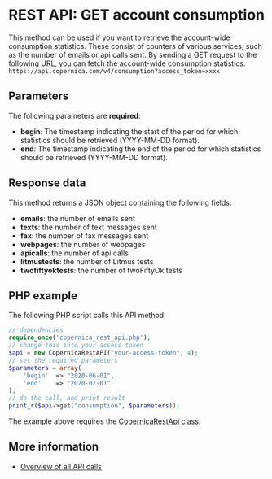 # REST API: GET account consumption
This method can be used if you want to retrieve the account-wide consumption
statistics. These consist of counters of various services, such as the number 
of emails or api calls sent. By sending a GET request to the following URL,
you can fetch the account-wide consumption statistics:
`https://api.copernica.com/v4/consumption?access_token=xxxx`

## Parameters
The following parameters are **required**:
* **begin**: The timestamp indicating the start of the period for which statistics should be retrieved (YYYY-MM-DD format).
* **end**: The timestamp indicating the end of the period for which statistics should be retrieved (YYYY-MM-DD format).

## Response data
This method returns a JSON object containing the following fields:
* **emails**: the number of emails sent
* **texts**: the number of text messages sent
* **fax**: the number of fax messages sent
* **webpages**: the number of webpages
* **apicalls**: the number of api calls
* **litmustests**: the number of Litmus tests
* **twofiftyoktests**: the number of twoFiftyOk tests

## PHP example
The following PHP script calls this API method:
```php
// dependencies
require_once('copernica_rest_api.php');
// change this into your access token
$api = new CopernicaRestAPI("your-access-token", 4);
// set the required parameters
$parameters = array(
    'begin'  => "2020-06-01",
    'end'    => "2020-07-01"
);
// do the call, and print result
print_r($api->get("consumption", $parameters));
```
The example above requires the [CopernicaRestApi class](rest-php).

## More information
* [Overview of all API calls](./rest-api.md)
